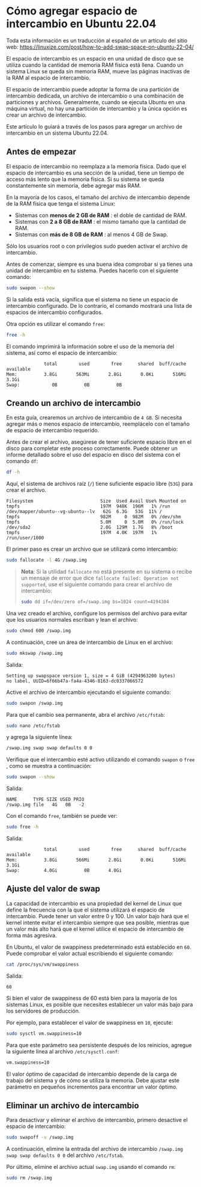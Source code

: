 # Cómo agregar espacio de intercambio en Ubuntu 22.04

Toda esta información es un traducción al español de un artículo del sitio web: https://linuxize.com/post/how-to-add-swap-space-on-ubuntu-22-04/

El espacio de intercambio es un espacio en una unidad de disco que se utiliza cuando la cantidad de memoria RAM física está llena. Cuando un sistema Linux se queda sin memoria RAM, mueve las páginas inactivas de la RAM al espacio de intercambio.

El espacio de intercambio puede adoptar la forma de una partición de intercambio dedicada, un archivo de intercambio o una combinación de particiones y archivos. Generalmente, cuando se ejecuta Ubuntu en una máquina virtual, no hay una partición de intercambio y la única opción es crear un archivo de intercambio.

Este artículo lo guiará a través de los pasos para agregar un archivo de intercambio en un sistema Ubuntu 22.04.

## Antes de empezar

El espacio de intercambio no reemplaza a la memoria física. Dado que el espacio de intercambio es una sección de la unidad, tiene un tiempo de acceso más lento que la memoria física. Si su sistema se queda constantemente sin memoria, debe agregar más RAM.

En la mayoría de los casos, el tamaño del archivo de intercambio depende de la RAM física que tenga el sistema Linux:

- Sistemas con **menos de 2 GB de RAM** : el doble de cantidad de RAM.
- Sistemas con **2 a 8 GB de RAM** : el mismo tamaño que la cantidad de RAM.
- Sistemas con **más de 8 GB de RAM** : al menos 4 GB de Swap.

Sólo los usuarios root o con privilegios sudo pueden activar el archivo de intercambio.

Antes de comenzar, siempre es una buena idea comprobar si ya tienes una unidad de intercambio en tu sistema. Puedes hacerlo con el siguiente comando:

```bash
sudo swapon --show
```

Si la salida está vacía, significa que el sistema no tiene un espacio de intercambio configurado. De lo contrario, el comando mostrará una lista de espacios de intercambio configurados.

Otra opción es utilizar el comando `free`:

```bash
free -h
```

El comando imprimirá la información sobre el uso de la memoria del sistema, así como el espacio de intercambio:

```
              total        used        free      shared  buff/cache   available
Mem:          3.8Gi       563Mi       2.8Gi       0.0Ki       516Mi       3.1Gi
Swap:            0B          0B          0B
```

## Creando un archivo de intercambio

En esta guía, crearemos un archivo de intercambio de `4 GB`. Si necesita agregar más o menos espacio de intercambio, reemplácelo con el tamaño de espacio de intercambio requerido.

Antes de crear el archivo, asegúrese de tener suficiente espacio libre en el disco para completar este proceso correctamente. Puede obtener un informe detallado sobre el uso del espacio en disco del sistema con el comando `df`:

```bash
df -h
```

Aquí, el sistema de archivos raíz (`/`) tiene suficiente espacio libre (`53G`) para crear el archivo.

```
Filesystem                         Size  Used Avail Use% Mounted on
tmpfs                              197M  948K  196M   1% /run
/dev/mapper/ubuntu--vg-ubuntu--lv   62G  6.3G   53G  11% /
tmpfs                              982M     0  982M   0% /dev/shm
tmpfs                              5.0M     0  5.0M   0% /run/lock
/dev/sda2                          2.0G  129M  1.7G   8% /boot
tmpfs                              197M  4.0K  197M   1% /run/user/1000
```

El primer paso es crear un archivo que se utilizará como intercambio:

```bash
sudo fallocate -l 4G /swap.img
```

> **Nota**: Si la utilidad `fallocate` no está presente en su sistema o recibe un mensaje de error que dice `fallocate failed: Operation not supported`, use el siguiente comando para crear el archivo de intercambio:
>
> ```bash
> sudo dd if=/dev/zero of=/swap.img bs=1024 count=4194304
> ```

Una vez creado el archivo, configure los permisos del archivo para evitar que los usuarios normales escriban y lean el archivo:

```bash
sudo chmod 600 /swap.img
```

A continuación, cree un área de intercambio de Linux en el archivo:

```bash
sudo mkswap /swap.img
```

Salida:

```
Setting up swapspace version 1, size = 4 GiB (4294963200 bytes)
no label, UUID=6f66b47a-fa4a-4346-8163-dc0337066572
```

Active el archivo de intercambio ejecutando el siguiente comando:

```bash
sudo swapon /swap.img
```

Para que el cambio sea permanente, abra el archivo `/etc/fstab`:

```bash
sudo nano /etc/fstab
```

y agrega la siguiente línea:

```bash
/swap.img swap swap defaults 0 0
```

Verifique que el intercambio esté activo utilizando el comando `swapon` o `free` , como se muestra a continuación:

```bash
sudo swapon --show
```

Salida:

```
NAME      TYPE SIZE USED PRIO
/swap.img file   4G   0B   -2
```

Con el comando `free`, también se puede ver:

```bash
sudo free -h
```

Salida:

```
              total        used        free      shared  buff/cache   available
Mem:          3.8Gi       566Mi       2.8Gi       0.0Ki       516Mi       3.1Gi
Swap:         4.0Gi          0B       4.0Gi
```

## Ajuste del valor de swap

La capacidad de intercambio es una propiedad del kernel de Linux que define la frecuencia con la que el sistema utilizará el espacio de intercambio. Puede tener un valor entre 0 y 100. Un valor bajo hará que el kernel intente evitar el intercambio siempre que sea posible, mientras que un valor más alto hará que el kernel utilice el espacio de intercambio de forma más agresiva.

En Ubuntu, el valor de swappiness predeterminado está establecido en `60`. Puede comprobar el valor actual escribiendo el siguiente comando:

```bash
cat /proc/sys/vm/swappiness
```

Salida:

```
60
```

Si bien el valor de swappiness de 60 está bien para la mayoría de los sistemas Linux, es posible que necesites establecer un valor más bajo para los servidores de producción.

Por ejemplo, para establecer el valor de swappiness en `10`, ejecute:

```bash
sudo sysctl vm.swappiness=10
```

Para que este parámetro sea persistente después de los reinicios, agregue la siguiente línea al archivo `/etc/sysctl.conf`:

```bash
vm.swappiness=10
```

El valor óptimo de capacidad de intercambio depende de la carga de trabajo del sistema y de cómo se utiliza la memoria. Debe ajustar este parámetro en pequeños incrementos para encontrar un valor óptimo.

## Eliminar un archivo de intercambio

Para desactivar y eliminar el archivo de intercambio, primero desactive el espacio de intercambio:

```bash
sudo swapoff -v /swap.img
```

A continuación, elimine la entrada del archivo de intercambio `/swap.img swap swap defaults 0 0` del archivo `/etc/fstab`.

Por último, elimine el archivo actual `swap.img` usando el comando `rm`:

```bash
sudo rm /swap.img
```